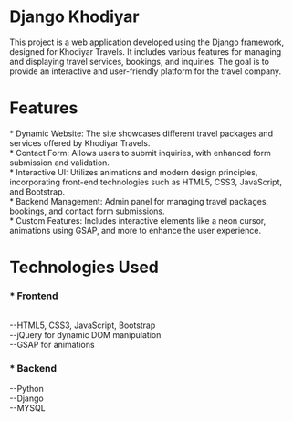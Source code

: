 <h1>Django Khodiyar</h1>

This project is a web application developed using the Django framework, designed for Khodiyar Travels. It includes various features for managing and displaying travel services, bookings, and inquiries. The goal is to provide an interactive and user-friendly platform for the travel company.

<h1>Features</h1>
* Dynamic Website: The site showcases different travel packages and services offered by Khodiyar Travels.</br>
* Contact Form: Allows users to submit inquiries, with enhanced form submission and validation.</br>
* Interactive UI: Utilizes animations and modern design principles, incorporating front-end technologies such as HTML5, CSS3, JavaScript, and Bootstrap.</br>
* Backend Management: Admin panel for managing travel packages, bookings, and contact form submissions.</br>
* Custom Features: Includes interactive elements like a neon cursor, animations using GSAP, and more to enhance the user experience.</br>

<h1>Technologies Used</h1>
 <h3>* Frontend</h3></br>
    --HTML5, CSS3, JavaScript, Bootstrap</br>
    --jQuery for dynamic DOM manipulation</br>
    --GSAP for animations </br>
<h3>* Backend </h3>
   --Python </br>
   --Django</br>
   --MYSQL</br>


